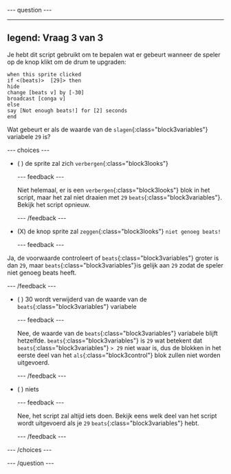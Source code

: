
--- question ---

---
legend: Vraag 3 van 3
---

Je hebt dit script gebruikt om te bepalen wat er gebeurt wanneer de speler op de knop klikt om de drum te upgraden:

```blocks3
when this sprite clicked
if <(beats)>  [29]> then 
hide
change [beats v] by [-30] 
broadcast [conga v] 
else
say [Not enough beats!] for [2] seconds 
end
```

Wat gebeurt er als de waarde van de `slagen`{:class="block3variables"} variabele `29` is?

--- choices ---

- ( ) de sprite zal zich `verbergen`{:class="block3looks"}

  --- feedback ---

  Niet helemaal, er is een `verbergen`{:class="block3looks"} blok in het script, maar het zal niet draaien met `29` `beats`{:class="block3variables"}. Bekijk het script opnieuw.

  --- /feedback ---

- (X) de knop sprite zal `zeggen`{:class="block3looks"} `niet genoeg beats!`

  --- feedback ---

Ja, de voorwaarde controleert of `beats`{:class="block3variables"} groter is dan `29`, maar `beats`{:class="block3variables"}is gelijk aan `29` zodat de speler niet genoeg beats heeft.

  --- /feedback ---

- ( ) 30 wordt verwijderd van de waarde van de `beats`{:class="block3variables"} variabele

  --- feedback ---

  Nee, de waarde van de `beats`{:class="block3variables"} variabele blijft hetzelfde. `beats`{:class="block3variables"} is `29` wat betekent dat `beats`{:class="block3variables"} `> 29` niet waar is, dus de blokken in het eerste deel van het `als`{:class="block3control"} blok zullen niet worden uitgevoerd.

  --- /feedback ---

- ( ) niets

  --- feedback ---

  Nee, het script zal altijd iets doen. Bekijk eens welk deel van het script wordt uitgevoerd als je `29` `beats`{:class="block3variables"} hebt.

  --- /feedback ---

--- /choices ---

--- /question ---
